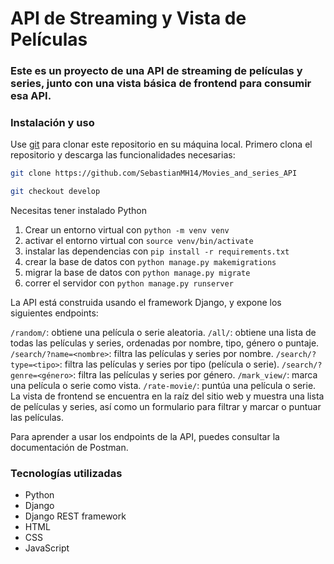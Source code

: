 # API de Streaming y Vista de Películas
### Este es un proyecto de una API de streaming de películas y series, junto con una vista básica de frontend para consumir esa API.

### Instalación y uso

Use [git](https://docs.github.com/en/repositories/creating-and-managing-repositories/cloning-a-repository) para clonar este repositorio en su máquina local. 
Primero clona el repositorio y descarga las funcionalidades necesarias:

```bash
git clone https://github.com/SebastianMH14/Movies_and_series_API
```

```bash
git checkout develop
```

Necesitas tener instalado Python

1.  Crear un entorno virtual con `python -m venv venv`
2.  activar el entorno virtual con `source venv/bin/activate`
3.  instalar las dependencias con `pip install -r requirements.txt`
4.  crear la base de datos con `python manage.py makemigrations`
5.  migrar la base de datos con `python manage.py migrate`
7.  correr el servidor con `python manage.py runserver`

La API está construida usando el framework Django, y expone los siguientes endpoints:

`/random/`: obtiene una película o serie aleatoria.
`/all/`: obtiene una lista de todas las películas y series, ordenadas por nombre, tipo, género o puntaje.
`/search/?name=<nombre>`: filtra las películas y series por nombre.
`/search/?type=<tipo>`: filtra las películas y series por tipo (película o serie).
`/search/?genre=<género>`: filtra las películas y series por género.
`/mark_view/`: marca una película o serie como vista.
`/rate-movie/`: puntúa una película o serie.
La vista de frontend se encuentra en la raíz del sitio web y muestra una lista de películas y series, así como un formulario para filtrar y marcar o puntuar las películas.

Para aprender a usar los endpoints de la API, puedes consultar la documentación de Postman.

### Tecnologías utilizadas
- Python
- Django
- Django REST framework
- HTML
- CSS
- JavaScript